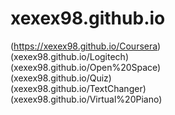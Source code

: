 # xexex98.github.io
(https://xexex98.github.io/Coursera)  
(xexex98.github.io/Logitech)  
(xexex98.github.io/Open%20Space)  
(xexex98.github.io/Quiz)  
(xexex98.github.io/TextChanger)  
(xexex98.github.io/Virtual%20Piano)  
